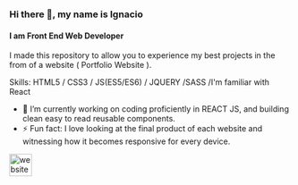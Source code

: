 ### Hi there 👋, my name is Ignacio
#### I am Front End Web Developer
I made this repository to allow you to experience my best projects in the from of a website ( Portfolio Website ).

Skills: HTML5 / CSS3 / JS(ES5/ES6) / JQUERY /SASS /I'm familiar with React

- 🔭 I’m currently working on coding proficiently in REACT JS, and building clean easy to read reusable components. 
- ⚡ Fun fact: I love looking at the final product of each website and witnessing how it becomes responsive for every device. 


[<img src='https://cdn.jsdelivr.net/npm/simple-icons@3.0.1/icons/icloud.svg' alt='website' height='40'>](https://nacho185.github.io/nacho185/)  

